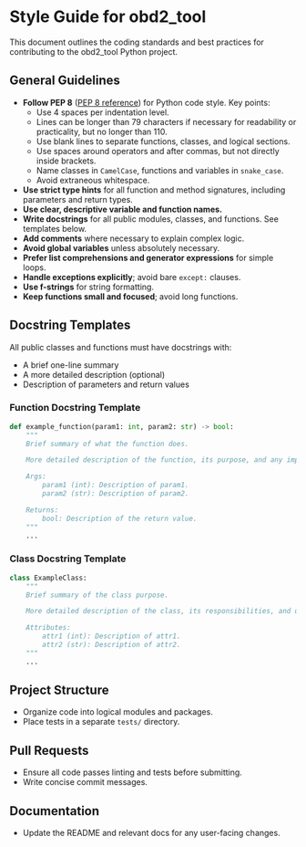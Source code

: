 # Style Guide for obd2_tool

This document outlines the coding standards and best practices for contributing to the obd2_tool Python project.

## General Guidelines
- **Follow PEP 8** ([PEP 8 reference](https://peps.python.org/pep-0008/)) for Python code style. Key points:
	- Use 4 spaces per indentation level.
	- Lines can be longer than 79 characters if necessary for readability or practicality, but no longer than 110.
	- Use blank lines to separate functions, classes, and logical sections.
	- Use spaces around operators and after commas, but not directly inside brackets.
	- Name classes in `CamelCase`, functions and variables in `snake_case`.
	- Avoid extraneous whitespace.
- **Use strict type hints** for all function and method signatures, including parameters and return types.
- **Use clear, descriptive variable and function names.**
- **Write docstrings** for all public modules, classes, and functions. See templates below.
- **Add comments** where necessary to explain complex logic.
- **Avoid global variables** unless absolutely necessary.
- **Prefer list comprehensions and generator expressions** for simple loops.
- **Handle exceptions explicitly**; avoid bare `except:` clauses.
- **Use f-strings** for string formatting.
- **Keep functions small and focused**; avoid long functions.

## Docstring Templates

All public classes and functions must have docstrings with:
- A brief one-line summary
- A more detailed description (optional)
- Description of parameters and return values

### Function Docstring Template
```python
def example_function(param1: int, param2: str) -> bool:
	"""
	Brief summary of what the function does.

	More detailed description of the function, its purpose, and any important details.

	Args:
		param1 (int): Description of param1.
		param2 (str): Description of param2.

	Returns:
		bool: Description of the return value.
	"""
	...
```

### Class Docstring Template
```python
class ExampleClass:
	"""
	Brief summary of the class purpose.

	More detailed description of the class, its responsibilities, and usage.

	Attributes:
		attr1 (int): Description of attr1.
		attr2 (str): Description of attr2.
	"""
	...
```

## Project Structure
- Organize code into logical modules and packages.
- Place tests in a separate `tests/` directory.

## Pull Requests
- Ensure all code passes linting and tests before submitting.
- Write concise commit messages.

## Documentation
- Update the README and relevant docs for any user-facing changes.

